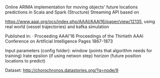 Online ARIMA implementation for moving objects' future locations predictions in Scala and Spark (Structure) Streaming API based on

https://www.aaai.org/ocs/index.php/AAAI/AAAI16/paper/view/12135, using real world (vessel trajectories) and kafka simulation

Published in:
· Proceeding
AAAI'16 Proceedings of the Thirtieth AAAI Conference on Artificial Intelligence
Pages 1867-1873 

Input parameters (config folder):
window (points that algorithm needs for training)
lrate
epsilon (if using netwon step)
horizon (future position locations to predict)

Dataset: http://chorochronos.datastories.org/?q=node/9
